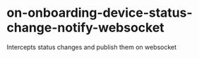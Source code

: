 # on-onboarding-device-status-change-notify-websocket

Intercepts status changes and publish them on websocket